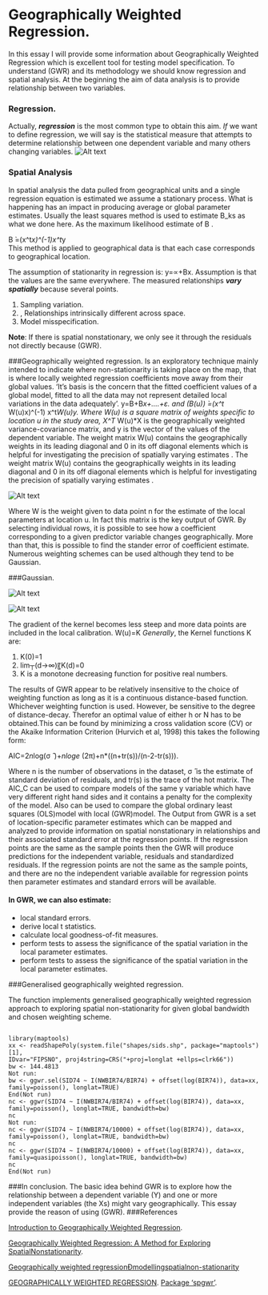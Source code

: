 Geographically Weighted Regression.
===================================


In this essay I will provide some information about Geographically Weighted Regression which is excellent tool for testing model specification.
To understand (GWR) and its methodology we should know regression and spatial analysis. At the beginning the aim of data analysis is to provide relationship between two variables.

### Regression.
Actually, ***regression*** is the most common type to obtain this aim. *If* we want to define regression, we will say is the statistical measure that attempts to determine relationship between one dependent variable and many others changing variables.
![Alt text](http://image.slidesharecdn.com/simplelinearregressionpelatihan-090829234643-phpapp02/95/simple-linier-regression-9-728.jpg?cb=1251589640)
### Spatial Analysis
In spatial analysis the data pulled from geographical units and a single regression equation is estimated we assume a stationary process. What is happening has an impact in producing average or global parameter estimates. 
Usually the least squares method is used to estimate B_ks as what we done here. As the maximum likelihood estimate of B .


B ̀=(x^t*x)^(-1)x^t*y  
This method is applied to geographical data is that each case corresponds to geographical location.

The assumption of stationarity in regression is:
y=∝+Bx.
Assumption is that the values are the same everywhere.
The measured relationships ***vary spatially*** because several points.
<ol>
<li>Sampling variation. </li>
<li>, Relationships intrinsically different across space.</li>
<li>Model misspecification.</li>
</ol>

**Note**: If there is spatial nonstationary, we only see it through the residuals not directly because (GWR).

###Geographically weighted regression.
Is an exploratory technique mainly intended to indicate where non-stationarity is taking place on the map, that is where locally weighted regression coefficients move away from their global values. ‘It’s basis is the concern that the fitted coefficient values of a global model, fitted to all the data may not represent detailed local variations in the data adequately’.
y=B+B*x+....+ε.   and  (B(u)) ̀=(x^t* W(u)x)^(-1) x^t*W(u)y.
Where W(u) is a square matrix of weights specific to location u in the study area, X^T* W(u)*X is the geographically weighted variance-covariance matrix, and y is the vector of the values of the dependent variable.
The weight matrix W(u) contains the geographically weights in its leading diagonal and 0 in its off diagonal elements which is helpful for investigating the precision of spatially varying estimates .
The weight matrix W(u) contains the geographically weights in its leading diagonal and 0 in its off diagonal elements which is helpful for investigating the precision of spatially varying estimates .

![Alt text](http://docsdrive.com/images/ansinet/jas/2011/img2-2k11-630-638.gif)

Where W is the weight given to data point n for the estimate of the local parameters at location u. In fact this matrix is the key output of GWR. By selecting individual rows, it is possible to see how a coefficient corresponding to a given predictor variable changes geographically. More than that, this is possible to find the stander error of coefficient estimate.
Numerous weighting schemes can be used although they tend to be Gaussian.

###Gaussian.

![Alt text](http://www.mdpi.com/remotesensing/remotesensing-07-06454/article_deploy/html/images/remotesensing-07-06454-g003.png)

![Alt text](http://i.imgur.com/mp1D5.jpg)

The gradient of the kernel becomes less steep and more data points are included in the local calibration. 
W(u)=K
*Generally*, the Kernel functions K are:
<ol>
<li>K(0)=1</li>
<li>lim┬(d→∞)⁡〖K(d)=0</li>
<li>K is a monotone decreasing function for positive real numbers.</li> 
</ol>
The results of GWR appear to be relatively insensitive to the choice of weighting function as long as it is a continuous distance-based function. Whichever weighting function is used. However, be sensitive to the degree of distance-decay. Therefor an optimal value of either h or N has to be obtained.This can be found by minimizing a cross validation score (CV) or the Akaike Information Criterion (Hurvich et al, 1998) this takes the following form: 

AIC=2*n*log(σ ̂ )+*nloge* (2π)+n*((n+tr(s))/(n-2-tr(s))).

Where n is the number of observations in the dataset, σ ̂ is the estimate of standard deviation of residuals, and tr(s) is the trace of the hot matrix.  The AIC_C can be used to compare models of the same y variable which have very different right hand sides and it contains a penalty for the complexity of the model. Also can be used to compare the global ordinary least squares (OLS)model with local (GWR)model.
The Output from GWR is a set of location-specific parameter estimates which can be mapped and analyzed to provide information on spatial nonstationary in relationships and their associated standard error at the regression points. If the regression points are the same as the sample points then the GWR will produce predictions for the independent variable, residuals and standardized residuals. If the regression points are not the same as the sample points, and there are no the independent variable available for regression points then parameter estimates and standard errors will be available.

#### In GWR, we can also estimate:
<ul>
<li>local standard errors.</li>
<li>derive local t statistics.</li>
<li>calculate local goodness-of-fit measures.</li> 
<li> perform tests to assess the significance of the spatial variation in the local parameter estimates.</li> 
<li> perform tests to assess the significance of the spatial variation in the local parameter estimates.</li> 
</ul>


###Generalised geographically weighted regression.

The function implements generalised geographically weighted regression approach to exploring
spatial non-stationarity for given global bandwidth and chosen weighting scheme.

<pre><code>
library(maptools)
xx <- readShapePoly(system.file("shapes/sids.shp", package="maptools")[1],
IDvar="FIPSNO", proj4string=CRS("+proj=longlat +ellps=clrk66"))
bw <- 144.4813
Not run:
bw <- ggwr.sel(SID74 ~ I(NWBIR74/BIR74) + offset(log(BIR74)), data=xx,
family=poisson(), longlat=TRUE)
End(Not run)
nc <- ggwr(SID74 ~ I(NWBIR74/BIR74) + offset(log(BIR74)), data=xx,
family=poisson(), longlat=TRUE, bandwidth=bw)
nc
Not run:
nc <- ggwr(SID74 ~ I(NWBIR74/10000) + offset(log(BIR74)), data=xx,
family=poisson(), longlat=TRUE, bandwidth=bw)
nc
nc <- ggwr(SID74 ~ I(NWBIR74/10000) + offset(log(BIR74)), data=xx,
family=quasipoisson(), longlat=TRUE, bandwidth=bw)
nc
End(Not run)
</pre></code>

###In conclusion.
The basic idea behind GWR is to explore how the relationship between a dependent variable (Y) and one or more independent variables (the Xs) might vary geographically. This essay provide the reason of using (GWR).
###References

[Introduction to Geographically Weighted Regression](http://www.bristol.ac.uk/media-library/sites/cmpo/migrated/documents/gwr.pdf).

[Geographically Weighted Regression: A Method for Exploring SpatialNonstationarity](http://eprints.maynoothuniversity.ie/5895/1/CB_Weighted%20Regression.pdf).

[Geographically weighted regressionÐmodellingspatialnon-stationarity](http://onlinelibrary.wiley.com/doi/10.1111/1467-9884.00145/epdf)

[GEOGRAPHICALLY WEIGHTED REGRESSION](http://www.geos.ed.ac.uk/~gisteac/fspat/gwr/gwr_arcgis/GWR_WhitePaper.pdf).
[Package ‘spgwr’](https://cran.r-project.org/web/packages/spgwr/spgwr.pdf).







